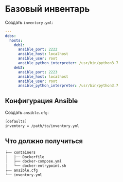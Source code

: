 # Базовый инвентарь

Создать `inventory.yml`:

```yaml
---
debs:
  hosts:
    deb1:
      ansible_port: 2222
      ansible_host: localhost
      ansible_user: root
      ansible_python_interpreter: /usr/bin/python3.7
    deb2:
      ansible_port: 2223
      ansible_host: localhost
      ansible_user: root
      ansible_python_interpreter: /usr/bin/python3.7
```

## Конфигурация Ansible

Создать `ansible.cfg`:

```bash
[defaults]
inventory = /path/to/inventory.yml
```

## Что должно получиться

```bash
├── containers
│   ├── Dockerfile
│   ├── docker-compose.yml
│   └── docker-entrypoint.sh
├── ansible.cfg
└── inventory.yml
```
